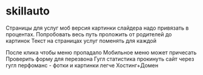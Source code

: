 # skillauto
Страницы для услуг моб версия
картинки слайдера надо привязать в процентах. Попробовать весь путь проложить от родителей до картинок
Текст на страницах услуг поменять для каждой

После клика чтобы меню пропадало
Мобильное меню может причесать
Проверить форму для перезвона
Гугл статистика
прокинуть сайт через гугл перфоманс - фотки и картинки легче
Хостинг+Домен
